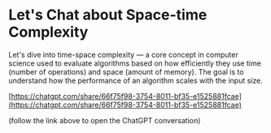 # Let's Chat about Space-time Complexity

Let's dive into time-space complexity &mdash; a core concept in computer science used to evaluate algorithms based on how efficiently they use time (number of operations) and space (amount of memory). The goal is to understand how the performance of an algorithm scales with the input size.

[https://chatgpt.com/share/66f75f98-3754-8011-bf35-e1525881fcae](https://chatgpt.com/share/66f75f98-3754-8011-bf35-e1525881fcae)

(follow the link above to open the ChatGPT conversation)